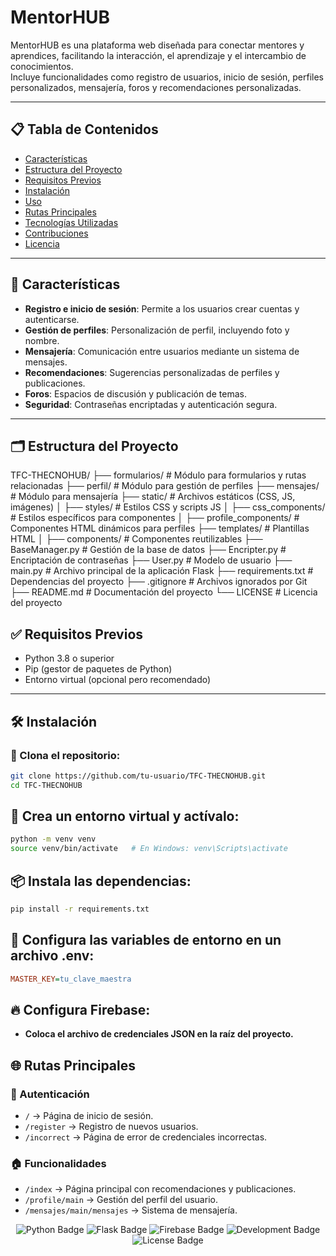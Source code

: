 # MentorHUB

MentorHUB es una plataforma web diseñada para conectar mentores y aprendices, facilitando la interacción, el aprendizaje y el intercambio de conocimientos.  
Incluye funcionalidades como registro de usuarios, inicio de sesión, perfiles personalizados, mensajería, foros y recomendaciones personalizadas.

---

## 📋 Tabla de Contenidos

- [Características](#características)
- [Estructura del Proyecto](#estructura-del-proyecto)
- [Requisitos Previos](#requisitos-previos)
- [Instalación](#instalación)
- [Uso](#uso)
- [Rutas Principales](#rutas-principales)
- [Tecnologías Utilizadas](#tecnologías-utilizadas)
- [Contribuciones](#contribuciones)
- [Licencia](#licencia)

---

## 🚀 Características

- **Registro e inicio de sesión**: Permite a los usuarios crear cuentas y autenticarse.
- **Gestión de perfiles**: Personalización de perfil, incluyendo foto y nombre.
- **Mensajería**: Comunicación entre usuarios mediante un sistema de mensajes.
- **Recomendaciones**: Sugerencias personalizadas de perfiles y publicaciones.
- **Foros**: Espacios de discusión y publicación de temas.
- **Seguridad**: Contraseñas encriptadas y autenticación segura.

---

## 🗂️ Estructura del Proyecto


TFC-THECNOHUB/
├── formularios/             # Módulo para formularios y rutas relacionadas
├── perfil/                  # Módulo para gestión de perfiles
├── mensajes/                # Módulo para mensajería
├── static/                  # Archivos estáticos (CSS, JS, imágenes)
│   ├── styles/              # Estilos CSS y scripts JS
│   ├── css_components/      # Estilos específicos para componentes
│   ├── profile_components/  # Componentes HTML dinámicos para perfiles
├── templates/               # Plantillas HTML
│   ├── components/          # Componentes reutilizables
├── BaseManager.py           # Gestión de la base de datos
├── Encripter.py             # Encriptación de contraseñas
├── User.py                  # Modelo de usuario
├── main.py                  # Archivo principal de la aplicación Flask
├── requirements.txt         # Dependencias del proyecto
├── .gitignore               # Archivos ignorados por Git
├── README.md                # Documentación del proyecto
└── LICENSE                  # Licencia del proyecto

## ✅ Requisitos Previos

- Python 3.8 o superior
- Pip (gestor de paquetes de Python)
- Entorno virtual (opcional pero recomendado)

---

## 🛠️ Instalación

### 🔧 Clona el repositorio:

```bash
git clone https://github.com/tu-usuario/TFC-THECNOHUB.git
cd TFC-THECNOHUB
```

## 🐍 Crea un entorno virtual y actívalo:

```bash
python -m venv venv
source venv/bin/activate   # En Windows: venv\Scripts\activate
```

## 📦 Instala las dependencias:

```bash
pip install -r requirements.txt
```

## 🔑 Configura las variables de entorno en un archivo .env:

```ini
MASTER_KEY=tu_clave_maestra
```

## 🔥 Configura Firebase:
- **Coloca el archivo de credenciales JSON en la raíz del proyecto.**

## 🌐 Rutas Principales

### 🔑 Autenticación

- `/` → Página de inicio de sesión.
- `/register` → Registro de nuevos usuarios.
- `/incorrect` → Página de error de credenciales incorrectas.

### 🏠 Funcionalidades

- `/index` → Página principal con recomendaciones y publicaciones.
- `/profile/main` → Gestión del perfil del usuario.
- `/mensajes/main/mensajes` → Sistema de mensajería.

<p align="center">
  <img src="https://img.shields.io/badge/Python-3.8+-blue?style=for-the-badge&logo=python&logoColor=white" alt="Python Badge">
  <img src="https://img.shields.io/badge/Flask-%23000000.svg?style=for-the-badge&logo=flask&logoColor=white" alt="Flask Badge">
  <img src="https://img.shields.io/badge/Firebase-FFCA28?style=for-the-badge&logo=firebase&logoColor=black" alt="Firebase Badge">
  <img src="https://img.shields.io/badge/Development-Active-brightgreen?style=for-the-badge" alt="Development Badge">
  <img src="https://img.shields.io/badge/License-MIT-blue?style=for-the-badge" alt="License Badge">
</p>


